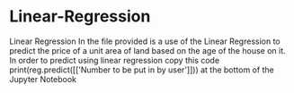# Linear-Regression
 Linear Regression
In the file provided is a use of the Linear Regression to predict the price of a unit area of land based on the age of the house on it. In order to predict using linear regression copy this code 
print(reg.predict([['Number to be put in by user']]))
at the bottom of the Jupyter Notebook